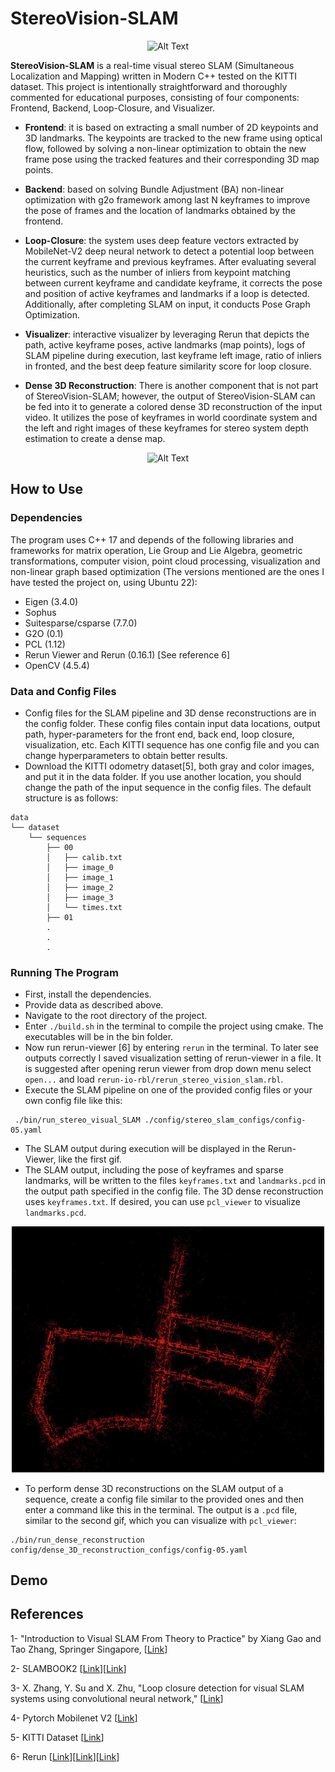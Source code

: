 # StereoVision-SLAM

<p align="center">
  <img src="readme-files/Demo-Stereo-Visual-SLAM-Long-ezgif.com-video-to-gif-converter.gif" alt="Alt Text">
</p>

<b>StereoVision-SLAM</b> is a real-time visual stereo SLAM (Simultaneous Localization and Mapping) written in Modern C++ tested on the KITTI dataset. This project is intentionally straightforward and thoroughly commented for educational purposes, consisting of four components: Frontend, Backend, Loop-Closure, and Visualizer.

- <b>Frontend</b>: it is based on extracting a small number of 2D keypoints and 3D landmarks. The keypoints are tracked to the new frame using optical flow, followed by solving a non-linear optimization to obtain the new frame pose using the tracked features and their corresponding 3D map points.

- <b>Backend</b>: based on solving Bundle Adjustment (BA) non-linear optimization with g2o framework among last N keyframes to improve the pose of frames and the location of landmarks obtained by the frontend.

- <b>Loop-Closure</b>: the system uses deep feature vectors extracted by MobileNet-V2 deep neural network to detect a potential loop between the current keyframe and previous keyframes. After evaluating several heuristics, such as the number of inliers from keypoint matching between current keyframe and candidate keyframe, it corrects the pose and position of active keyframes and landmarks if a loop is detected. Additionally, after completing SLAM on input, it conducts Pose Graph Optimization.

- <b>Visualizer</b>: interactive visualizer by leveraging Rerun that depicts the path, active keyframe poses, active landmarks (map points), logs of SLAM pipeline during execution, last keyframe left image, ratio of inliers in fronted, and the best deep feature similarity score for loop closure.

- <b>Dense 3D Reconstruction</b>: There is another component that is not part of StereoVision-SLAM; however, the output of StereoVision-SLAM can be fed into it to generate a colored dense 3D reconstruction of the input video. It utilizes the pose of keyframes in world coordinate system and the left and right images of these keyframes for stereo system depth estimation to create a dense map.

<p align="center">
  <img src="readme-files/Demo-Dense-3D-Reconstruction-ezgif.com-video-to-gif-converter.gif" alt="Alt Text">
</p>


## How to Use

### Dependencies
The program uses C++ 17 and depends of the following libraries and frameworks for matrix operation, Lie Group and Lie Algebra, geometric transformations, computer vision, point cloud processing, visualization and non-linear graph based optimization (The versions mentioned are the ones I have tested the project on, using Ubuntu 22):

- Eigen (3.4.0)
- Sophus
- Suitesparse/csparse (7.7.0)
- G2O (0.1)
- PCL (1.12)
- Rerun Viewer and Rerun (0.16.1)  [See reference 6]
- OpenCV (4.5.4)

### Data and Config Files
- Config files for the SLAM pipeline and 3D dense reconstructions are in the config folder. These config files contain input data locations, output path, hyper-parameters for the front end, back end, loop closure, visualization, etc. Each KITTI sequence has one config file and you can change hyperparameters to obtain better results.
- Download the KITTI odometry dataset[5], both gray and color images, and put it in the data folder. If you use another location, you should change the path of the input sequence in the config files. The default structure is as follows:

```
data
└── dataset
    └── sequences
        ├── 00
        │   ├── calib.txt
        │   ├── image_0
        │   ├── image_1
        │   ├── image_2
        │   ├── image_3
        │   └── times.txt
        ├── 01
        .
        .
        .
```

### Running The Program

- First, install the dependencies.
- Provide data as described above.
- Navigate to the root directory of the project.
- Enter `./build.sh` in the terminal to compile the project using cmake. The executables will be in the bin folder.
- Now run rerun-viewer [6] by entering `rerun` in the terminal. To later see outputs correctly I saved visualization setting of rerun-viewer in a file. It is suggested after opening rerun viewer from drop down menu select `open...` and load `rerun-io-rbl/rerun_stereo_vision_slam.rbl`.
- Execute the SLAM pipeline on one of the provided config files or your own config file like this:
```
 ./bin/run_stereo_visual_SLAM ./config/stereo_slam_configs/config-05.yaml 
``` 
- The SLAM output during execution will be displayed in the Rerun-Viewer, like the first gif.
- The SLAM output, including the pose of keyframes and sparse landmarks, will be written to the files `keyframes.txt` and `landmarks.pcd` in the output path specified in the config file. The 3D dense reconstruction uses `keyframes.txt`. If desired, you can use `pcl_viewer` to visualize `landmarks.pcd`.
<p align="center">
  <img src="readme-files/SLAM-lanmarks-sparse.jpg" alt="Alt Text"  width="500">
</p>

- To perform dense 3D reconstructions on the SLAM output of a sequence, create a config file similar to the provided ones and then enter a command like this in the terminal. The output is a `.pcd` file, similar to the second gif, which you can visualize with `pcl_viewer`:
```
./bin/run_dense_reconstruction config/dense_3D_reconstruction_configs/config-05.yaml
```

## Demo



## References
1- "Introduction to Visual SLAM From Theory to Practice" by  Xiang Gao and Tao Zhang, Springer Singapore, [[Link](https://link.springer.com/book/10.1007/978-981-16-4939-4)]

2- SLAMBOOK2 [[Link](https://github.com/gaoxiang12/slambook2/tree/master)][[Link](https://github.com/gaoxiang12/slambook2/tree/master/ch13)]

3- X. Zhang, Y. Su and X. Zhu, "Loop closure detection for visual SLAM systems using convolutional neural network," [[Link](https://ieeexplore.ieee.org/document/8082072)]

4- Pytorch Mobilenet V2 [[Link](https://pytorch.org/hub/pytorch_vision_mobilenet_v2/)]

5- KITTI Dataset [[Link](https://www.cvlibs.net/datasets/kitti/eval_odometry.php)]

6- Rerun [[Link](https://rerun.io/)][[Link](https://rerun.io/docs/getting-started/installing-viewer)][[Link](https://github.com/rerun-io/rerun)]